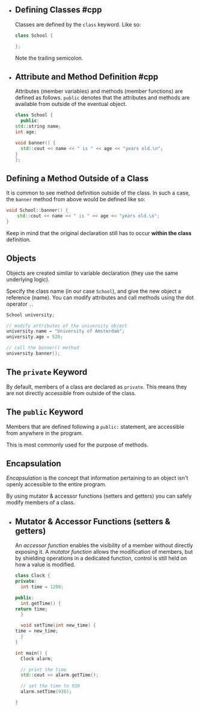 - ## Defining Classes #cpp 
  Classes are defined by the `class` keyword. Like so:
  ```cpp
  class School {
  
  };
  ```
  Note the trailing semicolon.
- ## Attribute and Method Definition #cpp 
  Attributes (member variables) and methods (member functions) are defined as follows. `public` denotes that the attributes and methods are available from outside of the eventual object.
  ```cpp
  class School {
  	public:
  std::string name;
  int age;
  
  void banner() {
  	std::cout << name << " is " << age << "years old.\n";
  }
  };
  ```
## Defining a Method Outside of a Class
It is common to see method definition outside of the class. In such a case, the `banner` method from above would be defined like so:
```cpp
void School::banner() {
	std::cout << name << " is " << age << "years old.\n";
}
```

Keep in mind that the original declaration still has to occur **within the class** definition.
## Objects
Objects are created similar to variable declaration (they use the same underlying logic).

Specify the class name (in our case `School`), and give the new object a reference (name). You can modify attributes and call methods using the dot operator `.`. 

```cpp
School university;

// modify attributes of the university object 
university.name = "University of Amsterdam";
university.age = 520;

// call the banner() method
university.banner();
```
## The `private` Keyword
By default, members of a class are declared as `private`. This means they are not directly accessible from outside of the class.
## The `public` Keyword
Members that are defined following a `public:` statement, are accessible from anywhere in the program.

This is most commonly used for the purpose of methods.
## Encapsulation
*Encapsulation* is the concept that information pertaining to an object isn't openly accessible to the entire program.

By using mutator & accessor functions (setters and getters) you can safely modify members of a class.
- ## Mutator & Accessor Functions (setters & getters)
  An *accessor function* enables the visibility of a member without directly exposing it. A *mutator function* allows the modification of members, but by shielding operations in a dedicated function, control is still held on how a value is modified.  
  
  ```cpp
  class Clock {
  private:
  	int time = 1200;
  
  public:
  	int getTime() {
  return time;
  	}
  
  	void setTime(int new_time) {
  time = new_time;
  	}
  }
  
  int main() {
  	Clock alarm;
  
  	// print the time
  	std::cout << alarm.getTime();
  
  	// set the time to 930
  	alarm.setTime(930);
  
  }
  ```